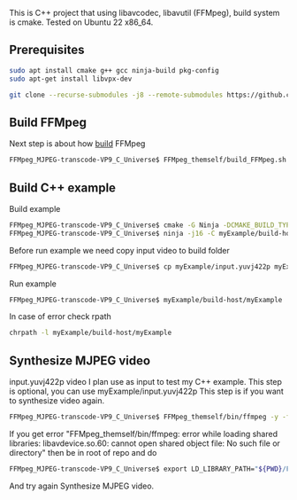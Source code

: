 This is C++ project that using libavcodec, libavutil (FFMpeg), build system is cmake. Tested on Ubuntu 22 x86_64.

## Prerequisites
```bash
sudo apt install cmake g++ gcc ninja-build pkg-config
sudo apt-get install libvpx-dev
```
```bash
git clone --recurse-submodules -j8 --remote-submodules https://github.com/AndreiCherniaev/FFMpeg_MJPEG-transcode-VP9_C_Universe.git && cd FFMpeg_MJPEG-transcode-VP9_C_Universe
```
## Build FFMpeg
Next step is about how [build](https://trac.ffmpeg.org/wiki/CompilationGuide/Ubuntu#FFmpeg) FFMpeg
```bash
FFMpeg_MJPEG-transcode-VP9_C_Universe$ FFMpeg_themself/build_FFMpeg.sh
```
## Build C++ example
Build example
```bash
FFMpeg_MJPEG-transcode-VP9_C_Universe$ cmake -G Ninja -DCMAKE_BUILD_TYPE:STRING=Debug -S myExample/src/ -B myExample/build-host/ --fresh
FFMpeg_MJPEG-transcode-VP9_C_Universe$ ninja -j16 -C myExample/build-host/
```
Before run example we need copy input video to build folder
```bash
FFMpeg_MJPEG-transcode-VP9_C_Universe$ cp myExample/input.yuvj422p myExample/build-host
```
Run example
```bash
FFMpeg_MJPEG-transcode-VP9_C_Universe$ myExample/build-host/myExample
```

In case of error check rpath
```bash
chrpath -l myExample/build-host/myExample
```

## Synthesize MJPEG video
input.yuvj422p video I plan use as input to test my C++ example. This step is optional, you can use myExample/input.yuvj422p This step is if you want to synthesize video again.
```bash
FFMpeg_MJPEG-transcode-VP9_C_Universe$ FFMpeg_themself/bin/ffmpeg -y -f lavfi -i testsrc=size=1280x720:rate=1:duration=10 -vcodec mjpeg -pix_fmt yuvj422p -f mjpeg myExample/input.yuvj422p
```
If you get error
"FFMpeg_themself/bin/ffmpeg: error while loading shared libraries: libavdevice.so.60: cannot open shared object file: No such file or directory" then be in root of repo and do
```bash
FFMpeg_MJPEG-transcode-VP9_C_Universe$ export LD_LIBRARY_PATH="${PWD}/FFMpeg_themself/lib/"
```
And try again Synthesize MJPEG video.
